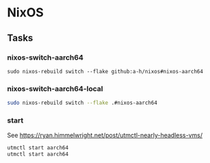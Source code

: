 # NixOS

## Tasks

### nixos-switch-aarch64

```
sudo nixos-rebuild switch --flake github:a-h/nixos#nixos-aarch64
```

### nixos-switch-aarch64-local

```bash
sudo nixos-rebuild switch --flake .#nixos-aarch64
```

### start

See https://ryan.himmelwright.net/post/utmctl-nearly-headless-vms/

```bash
utmctl start aarch64
utmctl start aarch64
```

